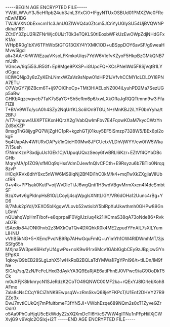 -----BEGIN AGE ENCRYPTED FILE-----
YWdlLWVuY3J5cHRpb24ub3JnL3YxCi0+IFgyNTUxOSBUd01PMXZWc0FRcnEwM1BG
TWJkVXNObExvcm11c3JmUGZIWVQ4a0Ztcm5JCnYyUGlySU54UjBVQWNPdkhaY1R1
ZCt0Y3ZpU2RiZFNrWjc0UlJtT0k3eTQKLS0tIEoxbWFkUzEwOWpZdjNHdGFxK1Ax
WHpBR0g1bXV6TFhWbStGTG13OXY4YXMK1OD+uBSppDOY6avSF/g9weaHMvw5lgcI
ali+3AA+XrWWtEzaaVKsoLFKmkoUiqs7YdW6VIefvKZyoF5HkpBzGMkQNB7mUtlh
VGncw/9q5i5SJR5Gf+Ep8Mge9PXSP+iGUpcFQ+XCsPNeIWd5F8SjVqtB1LYdCgaz
IiClWQNjp3y8zZyKEhLNmxWZaVs9sNpw01dHP21JVfvhCCMYIcLDLOYl8PNA7ETU
O7WpGY7j8ZBcm6T+ij97OIChoCp+TMt3HlAELoNZ004iLyuhPD2Ma7SezUGp5aBw
GHKbXqzcvqvcb7TaK7sSaYG+Sh5eRm6p6/xwLXkORaJgRQQTtmnn9w3iFfaFIZiI
T+BVv9WTo/ycA0h4SZy2NqUrfKLSc6lOn9TGUjN+/MnKBJ2iLYF0bnYyha/t2BFJ
/vT7Hqnuw4UiXPTEKxnHQrzX2g1VabQwImFbv7E4FqowKOaM7kycCWzYnZdSeXZP
8msgTnG8ijygPQ7WjZgHC1pR+kgzhGTj01kuy5EF5lSmzp7328W5/BEx6pl2okgE
5q4UapAIv4WfURvDAPyk1nQieH00Mw8JFCUetxVLDhVjWYY/cw0fW5Wka7/15ueh
f7NrmKznP3xdjjuUs1GEk1CjVUpuqUQxzSeoy6fwBRLl6Kzr+EZtVf4QYbDBcGHb
MqryMA/p1ZO9/xfMOq9qHssVdmDJewfnQlvCFCth+E9Rsyzu6b7BTIo0Nrqq8zvP
iHCqXRVx8dhY6xc5nWW6MS9iqNj2Bf4Di1hC0kM/k4+mqTwXkZXgjiaViIUbcfRR
0+v4k+PP1sak0KutP+oijWvDIeTiJJ6wgQnti1H3wdVBgvMrmXxcn4I4dcSmbtSF
BzqXwtv6gPldnpHsB1O/LCoyIj4sqWpglsXNttLlGY/VR6dOHa12Uunc4rBg+YD6
8/7Muk2pYd//XEXO5bIKgqwVLovb52wtisibY5blRpXuUkwthmh0GHPw89GnLGmV
nQUahqWpHmT/bof+e8qprpaiF0VgiUz/uq4k21iXCmaS38qA73oNde86+RvkaDZB
tSAcdix84JONI0hvb2z3MXkOaTQv4DXQhkR0k4ME2zpudYFnAlL7sXlLYumLIHNU
vVhB5kNG+5+XEm/PvcNB9Rp7AHwGquFmIQ+uYimYh1OW4RlDWmhMT/3jsSSfg65h
MXjna5W3peK6HxfyUf4gwPs+noK9w91rx6Mcv1GAbIGgbCEy9zJBpjcwGYnEPpKX
1qkoy/Q9bEB28SLgLzhX51wHkRoB2BQLaTdYMWa1i7gYPnI96/t+tILDn/lM9fNe
SlG/q7sq/2zN/FcFeLHxd3dAykYA3Q9EaRjAE6atiPhnEJ0VPwc9/aG9OoDkT5Ck
m0uXFjK8IrknrycN1SJeRdzK2CoTO49QNWC00MF2ka+rQExYJ8lOrlebXoh8AFmx
7ala8cNsCCqY8CiZhNK9EwpsqW+zRmSkvQ68jeYFKPcT/U1Enf2DHVY27R9ZZe3x
DwJ7nvtiCUkQrj7mPfultbmeF3fYN5JI+VWbhEzqe689NQm2s0xT1ZyveGZrOdr0
o5Aa9PhCuHjqU5cEkWidy22sXQXmDcTI6H/cS7WW4gITNu1nPFpHiilXjCWXvjG9
v9Vqlc2OSlxj+i2T
-----END AGE ENCRYPTED FILE-----
